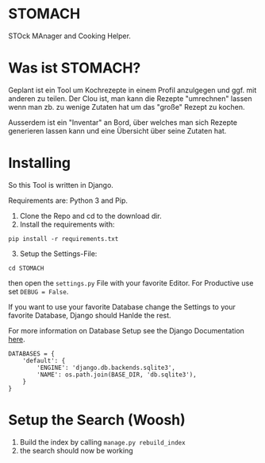 # STOMACH
STOck MAnager and Cooking Helper.

# Was ist STOMACH?
Geplant ist ein Tool um Kochrezepte in einem Profil anzulgegen und ggf. mit anderen zu teilen.
Der Clou ist, man kann die Rezepte "umrechnen" lassen wenn man zb. zu wenige Zutaten hat um das "große" Rezept zu
kochen.

Ausserdem ist ein "Inventar" an Bord, über welches man sich Rezepte generieren lassen kann und eine Übersicht über seine Zutaten hat.

# Installing
So this Tool is written in Django.

Requirements are: Python 3 and Pip.

1. Clone the Repo and cd to the download dir.
2. Install the requirements with:

```pip install -r requirements.txt```

3. Setup the Settings-File:

```cd STOMACH```

then open the ```settings.py``` File with your favorite Editor.
For Productive use set ```DEBUG = False```.

If you want to use your favorite Database change the Settings to your favorite Database, Django should Hanlde the rest.

For more information on Database Setup see the Django Documentation <a href="https://docs.djangoproject.com/en/1.11/ref/settings/">here</a>.

```
DATABASES = {
    'default': {
        'ENGINE': 'django.db.backends.sqlite3',
        'NAME': os.path.join(BASE_DIR, 'db.sqlite3'),
    }
}
```

# Setup the Search (Woosh)

1. Build the index by calling ```manage.py rebuild_index ```
2. the search should now be working
